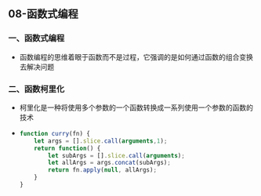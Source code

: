 ## 08-函数式编程

### 一、函数式编程

- 函数编程的思维着眼于函数而不是过程，它强调的是如何通过函数的组合变换去解决问题

### 二、函数柯里化

- 柯里化是一种将使用多个参数的一个函数转换成一系列使用一个参数的函数的技术

- ```javascript
  function curry(fn) {
      let args = [].slice.call(arguments,1);
      return function() {
          let subArgs = [].slice.call(arguments); 
          let allArgs = args.concat(subArgs);
          return fn.apply(null, allArgs);
      }
  }
  ```

  